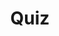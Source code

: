 ---
title: "Quiz"
pass_percentage: 70
type: "test"
questions:
  - id: "q1"
    text: "Which label filter should be used to display only your tutorial resources?"
    type: "single-answer"
    marks: 2
    options:
      - id: "a"
        text: "app=wordpress"
      - id: "b"
        text: "dev=tutorial"
        is_correct: true
      - id: "c"
        text: "env=production"
      - id: "d"
        text: "service=web"
  - id: "q2"
    text: "Which resource kinds should be selected in the filter to view all deployed resources?"
    type: "multiple-answers"
    marks: 2
    options:
      - id: "a"
        text: "Deployment"
        is_correct: true
      - id: "b"
        text: "PersistentVolume"
        is_correct: true
      - id: "c"
        text: "Ingress"
      - id: "d"
        text: "NetworkPolicy"
  - id: "q3"
    text: "What action removes resources from the cluster?"
    type: "short_answer" 
    marks: 2
    correct_answer: "Undeploy" 
---